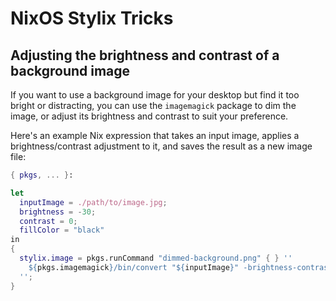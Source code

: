 # NixOS Stylix Tricks

## Adjusting the brightness and contrast of a background image

If you want to use a background image for your desktop but find it too bright or distracting, you can use the `imagemagick` package to dim the image, or adjust its brightness and contrast to suit your preference.

Here's an example Nix expression that takes an input image, applies a brightness/contrast adjustment to it, and saves the result as a new image file:

```nix
{ pkgs, ... }:

let
  inputImage = ./path/to/image.jpg;
  brightness = -30;
  contrast = 0;
  fillColor = "black"
in
{
  stylix.image = pkgs.runCommand "dimmed-background.png" { } ''
    ${pkgs.imagemagick}/bin/convert "${inputImage}" -brightness-contrast ${brightness},${contrast} -fill ${fillColor} $out
  '';
}
